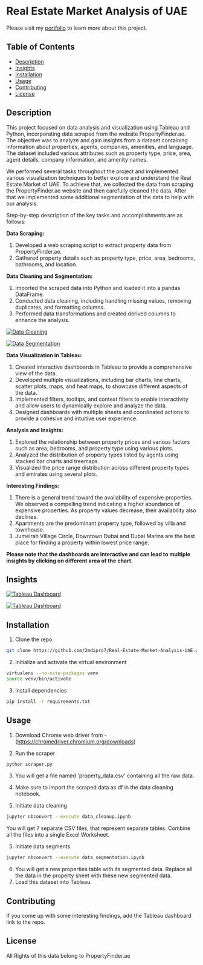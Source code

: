 # Real Estate Market Analysis of UAE

Please visit my [portfolio](https://2mdipro7.github.io/portfolio/projects/real-estate-uae.html) to learn more about this project.

## Table of Contents

- [Description](#description)
- [Insights](#insights)
- [Installation](#installation)
- [Usage](#usage)
- [Contributing](#contributing)
- [License](#license)

## Description

This project focused on data analysis and visualization using Tableau and Python, incorporating data scraped from the website PropertyFinder.ae. The objective was to analyze and gain insights from a dataset containing information about properties, agents, companies, amenities, and language. The dataset included various attributes such as property type, price, area, agent details, company information, and amenity names.

We performed several tasks throughout the project and implemented various visualization techniques to better explore and understand the Real Estate Market of UAE. To achieve that, we collected the data from scraping the PropertyFinder.ae website and then carefully cleaned the data. After that we implemented some additional segmentation of the data to help with our analysis.

Step-by-step description of the key tasks and accomplishments are as follows:

**Data Scraping:**

  1. Developed a web scraping script to extract property data from PropertyFinder.ae.
  2. Gathered property details such as property type, price, area, bedrooms, bathrooms, and location.

**Data Cleaning and Segmentation:**

  1. Imported the scraped data into Python and loaded it into a pandas DataFrame.
  2. Conducted data cleaning, including handling missing values, removing duplicates, and formatting columns.
  3. Performed data transformations and created derived columns to enhance the analysis.

  [![Data Cleaning](https://img.shields.io/badge/Data%20Cleaning-blue?logo=Google-Colab)](https://colab.research.google.com/drive/1MaQbwFEmH3kwCg2tlpeXIUpBl_MeoE2c?usp=sharing)


  [![Data Segmentation](https://img.shields.io/badge/Data%20Segmentation-red?logo=Google-Colab)](https://colab.research.google.com/drive/1N_BgeG4Ix0D0IcAh1Fwlbnz5PsWPGGho?usp=sharing)

**Data Visualization in Tableau:**

  1. Created interactive dashboards in Tableau to provide a comprehensive view of the data.
  2. Developed multiple visualizations, including bar charts, line charts, scatter plots, maps, and heat maps, to showcase different aspects of the data.
  3. Implemented filters, tooltips, and context filters to enable interactivity and allow users to dynamically explore and analyze the data.
  4. Designed dashboards with multiple sheets and coordinated actions to provide a cohesive and intuitive user experience.

**Analysis and Insights:**

  1. Explored the relationship between property prices and various factors such as area, bedrooms, and property type using various plots.
  2. Analyzed the distribution of property types listed by agents using stacked bar charts and treemaps.
  3. Visualized the price range distribution across different property types and emirates using several plots.

**Interesting Findings:**

  1. There is a general trend toward the availability of expensive properties. We observed a compelling trend indicating a higher abundance of expensive properties. As property values decrease, their availability also declines.
  2. Apartments are the predominant property type, followed by villa and townhouse.
  3. Jumeirah Village Circle, Downtown Dubai and Dubai Marina are the best place for finding a property within lowest price range.

  **Please note that the dashboards are interactive and can lead to multiple insights by clicking on different area of the chart.**

## Insights
[![Tableau Dashboard](https://img.shields.io/badge/Property-Dashboard-red.svg)](https://public.tableau.com/app/profile/mehrab.mashrafi/viz/RealEstateMarketAnalysisofUAE/PropertyInsights?publish=yes)

[![Tableau Dashboard](https://img.shields.io/badge/Agents&Company-Dashboard-blue.svg)](https://public.tableau.com/app/profile/mehrab.mashrafi/viz/RealEstateMarketAnalysisofUAE/AgentPerformance?publish=yes)


## Installation

1. Clone the repo
```bash
git clone https://github.com/2mdipro7/Real-Estate-Market-Analysis-UAE.git
```
2. Initialize and activate the virtual environment
```bash
virtualenv --no-site-packages venv
source venv/bin/activate
```
3. Install dependencies
```bash
pip install -r requirements.txt
```

## Usage

1. Download Chrome web driver from - (https://chromedriver.chromium.org/downloads)

2. Run the scraper
```bash
python scraper.py
```
3. You will get a file named 'property_data.csv' containing all the raw data.
4. Make sure to import the scraped data as df in the data cleaning notebook.

5. Initiate data cleaning
```bash
jupyter nbconvert --execute data_cleanup.ipynb
```
You will get 7 separate CSV files, that represent separate tables.
Combine all the files into a single Excel Worksheet.

5. Initiate data segments
```bash
jupyter nbconvert --execute data_segmentation.ipynb
```
6. You will get a new properties table with its segmented data. Replace all the data in the property sheet with these new segmented data.
7. Load this dataset into Tableau.

## Contributing

If you come up with some interesting findings, add the Tableau dashboard link to the repo.

## License

All Rights of this data belong to PropertyFinder.ae

